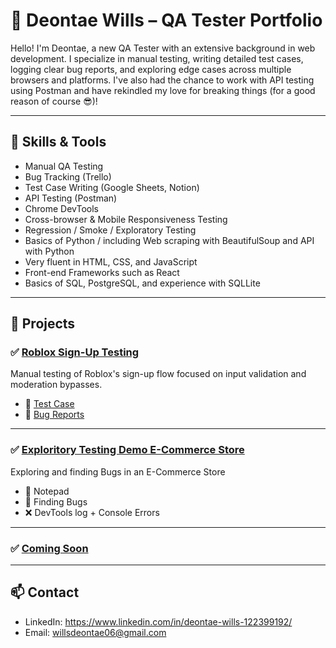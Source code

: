 # 🧪 Deontae Wills – QA Tester Portfolio

Hello! I'm Deontae, a new QA Tester with an extensive background in web development. I specialize in manual testing, writing detailed test cases, logging clear bug reports, and exploring edge cases across multiple browsers and platforms. I've also had the chance to work with API testing using Postman and have rekindled my love for breaking things (for a good reason of course 😎)!

---

## 🔧 Skills & Tools

- Manual QA Testing
- Bug Tracking (Trello)
- Test Case Writing (Google Sheets, Notion)
- API Testing (Postman)
- Chrome DevTools
- Cross-browser & Mobile Responsiveness Testing
- Regression / Smoke / Exploratory Testing
- Basics of Python / including Web scraping with BeautifulSoup and API with Python
- Very fluent in HTML, CSS, and JavaScript
- Front-end Frameworks such as React
- Basics of SQL, PostgreSQL, and experience with SQLLite

---

## 📁 Projects

### ✅ [Roblox Sign-Up Testing]()
Manual testing of Roblox's sign-up flow focused on input validation and moderation bypasses.

- 🔹 [Test Case](https://docs.google.com/document/d/1EOR376mY2_l3Gm3qJvyiKrVdPYfsXU88i8M2_Tm9uRQ/edit?usp=sharing)
- 🐞 [Bug Reports](https://trello.com/invite/b/67eec77474d79585e1aa9157/ATTI6030f40ed1a86817bc6ed40a4af81642EDA80CBA/roblox-bug-tracker-example-deontae-wills)

---

### ✅ [Exploritory Testing Demo E-Commerce Store](https://youtu.be/ZemOm82UIfA)
Exploring and finding Bugs in an E-Commerce Store

- 🔹 Notepad
- 🐞 Finding Bugs
- ❌ DevTools log + Console Errors

---

### ✅ [Coming Soon]()

---

## 📫 Contact

- LinkedIn: https://www.linkedin.com/in/deontae-wills-122399192/
- Email: willsdeontae06@gmail.com
